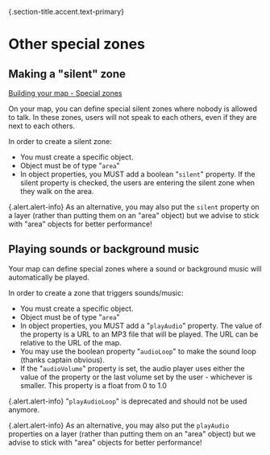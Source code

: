 {.section-title.accent.text-primary}
# Other special zones

## Making a "silent" zone

[Building your map - Special zones](https://www.youtube.com/watch?v=z7XLo06o-ow)

On your map, you can define special silent zones where nobody is allowed to talk. In these zones, users will not speak to each others, even if they are next to each others.

In order to create a silent zone:

*   You must create a specific object.
*   Object must be of type "`area`"
*   In object properties, you MUST add a boolean "`silent`" property. If the silent property is checked, the users are entering the silent zone when they walk on the area.

{.alert.alert-info}
As an alternative, you may also put the `silent` property on a layer (rather than putting them on an "area" object)
but we advise to stick with "area" objects for better performance!

## Playing sounds or background music

Your map can define special zones where a sound or background music will automatically be played.

In order to create a zone that triggers sounds/music:

*   You must create a specific object.
*   Object must be of type "`area`"
*   In object properties, you MUST add a "`playAudio`" property. The value of the property is a URL to an MP3 file that will be played. The URL can be relative to the URL of the map.
*   You may use the boolean property "`audioLoop`" to make the sound loop (thanks captain obvious).
*   If the "`audioVolume`" property is set, the audio player uses either the value of the property or the last volume set by the user - whichever is smaller. This property is a float from 0 to 1.0

{.alert.alert-info}
"`playAudioLoop`" is deprecated and should not be used anymore.

{.alert.alert-info}
As an alternative, you may also put the `playAudio` properties on a layer (rather than putting them on an "area" object)
but we advise to stick with "area" objects for better performance!
